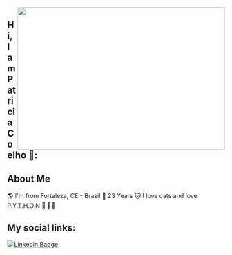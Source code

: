 <img align="right" width="480" height="329" src="https://acegif.com/wp-content/uploads/2020/09/funny-cat-2020.gif">


##  Hi, I am Patricia Coelho 🐰:  


## About Me

🌎 I'm from Fortaleza, CE - Brazil
🎂 23  Years
🐱 I love cats
and love P.Y.T.H.O.N  🐍 💙💛  




## My social links:


[![Linkedin Badge](https://img.shields.io/badge/-Linkedin-023DE3?style=flat-square&logo=Linkedin&logoColor=white&link=https://www.linkedin.com/in/matheusfalavigna/)](https://www.linkedin.com/in/patricia-coelho-93021615a/) 

